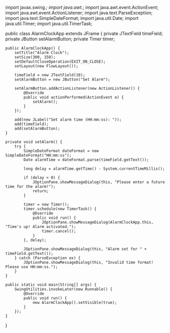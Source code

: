 import javax.swing.*;
import java.awt.*;
import java.awt.event.ActionEvent;
import java.awt.event.ActionListener;
import java.text.ParseException;
import java.text.SimpleDateFormat;
import java.util.Date;
import java.util.Timer;
import java.util.TimerTask;

public class AlarmClockApp extends JFrame {
    private JTextField timeField;
    private JButton setAlarmButton;
    private Timer timer;

    public AlarmClockApp() {
        setTitle("Alarm Clock");
        setSize(300, 150);
        setDefaultCloseOperation(EXIT_ON_CLOSE);
        setLayout(new FlowLayout());

        timeField = new JTextField(10);
        setAlarmButton = new JButton("Set Alarm");

        setAlarmButton.addActionListener(new ActionListener() {
            @Override
            public void actionPerformed(ActionEvent e) {
                setAlarm();
            }
        });

        add(new JLabel("Set alarm time (HH:mm:ss): "));
        add(timeField);
        add(setAlarmButton);
    }

    private void setAlarm() {
        try {
            SimpleDateFormat dateFormat = new SimpleDateFormat("HH:mm:ss");
            Date alarmTime = dateFormat.parse(timeField.getText());

            long delay = alarmTime.getTime() - System.currentTimeMillis();

            if (delay < 0) {
                JOptionPane.showMessageDialog(this, "Please enter a future time for the alarm!");
                return;
            }

            timer = new Timer();
            timer.schedule(new TimerTask() {
                @Override
                public void run() {
                    JOptionPane.showMessageDialog(AlarmClockApp.this, "Time's up! Alarm activated.");
                    timer.cancel();
                }
            }, delay);
            
            JOptionPane.showMessageDialog(this, "Alarm set for " + timeField.getText());
        } catch (ParseException ex) {
            JOptionPane.showMessageDialog(this, "Invalid time format! Please use HH:mm:ss.");
        }
    }

    public static void main(String[] args) {
        SwingUtilities.invokeLater(new Runnable() {
            @Override
            public void run() {
                new AlarmClockApp().setVisible(true);
            }
        });
    }
}
